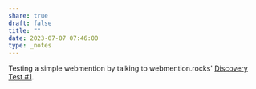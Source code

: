 ```yaml
---
share: true
draft: false
title: ""
date: 2023-07-07 07:46:00
type: _notes
---
```


Testing a simple webmention by talking to webmention.rocks' [Discovery Test #1](https://webmention.rocks/test/1).
